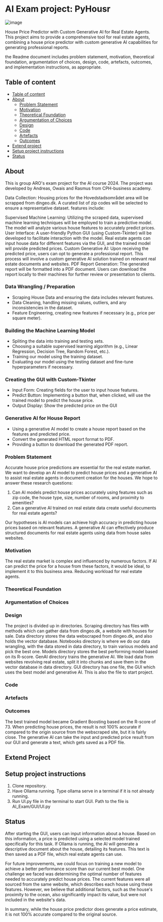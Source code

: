 # AI Exam project: PyHousr

![image](https://github.com/SoftDev2425/AI_exam/assets/90389865/d5ca55f3-eb15-42bf-a809-8ce1382bbb6b)


House Price Predictor with Custom Generative AI for Real Estate Agents.
This project aims to provide a comprehensive tool for real estate agents, combining a house price predictor with custom generative AI capabilities for generating professional reports.



the Readme document includes problem statement, motivation, theoretical foundation, argumentation of
choices, design, code, artefacts, outcomes, and implementation instructions, as appropriate.

## Table of content

- [Table of content](#table-of-content)
- [About](#about)
  - [Problem Statement](#problem-statement)
  - [Motivation](#motivation)
  - [Theoretical Foundation](#theoretical-foundation)
  - [Argumentation of Choices](#argumentation-of-choices)
  - [Design](#design)
  - [Code](#code)
  - [Artefacts](#artefacts)
  - [Outcomes](#outcomes)
- [Extend project](#Extend-project)
- [Setup project instructions](#Setup-project-instructions)
- [Status](#status)


## About
This is group ARO's exam project for the AI course 2024.
The project was developed by Andreas, Owais and Rasmus from CPH-business academy.

Data Collection:
Housing prices for the Hovedstadsområdet area will be scrapped from dingeo.dk. A curated list of zip codes will be selected to ensure a representative dataset.
features include:

Supervised Machine Learning:
Utilizing the scraped data, supervised machine learning techniques will be employed to train a predictive model. The model will analyze various house features to accurately predict prices.
User Interface:
A user-friendly Python GUI (using Custom-Tkinter) will be developed to facilitate interaction with the model. Real estate agents can input house data for different features via the GUI, and the trained model will provide predicted prices.
Custom Generative AI:
Upon receiving the predicted price, users can opt to generate a professional report. This process will involve a custom generative AI solution trained on relevant real estate documents and websites.
PDF Report Generation:
The generated report will be formatted into a PDF document. Users can download the report locally to their machines for further review or presentation to clients.


### Data Wrangling / Preparation
- Scraping House Data and ensuring the data includes relevant features.
- Data Cleaning, handling missing values, outliers, and any inconsistencies in the dataset.
- Feature Engineering, creating new features if necessary (e.g., price per square meter).

### Building the Machine Learning Model
- Spliting the data into training and testing sets.
- Choosing a suitable supervised learning algorithm (e.g., Linear Regression, Decision Tree, Random Forest, etc.).
- Training our model using the training dataset.
- Evaluating our model using the testing dataset and fine-tune hyperparameters if necessary.

### Creating the GUI with Custom-Tkinter
- Input Form: Creating fields for the user to input house features.
- Predict Button: Implementing a button that, when clicked, will use the trained model to predict the house price.
- Output Display: Show the predicted price on the GUI

### Generative AI for House Report
- Using a generative AI model to create a house report based on the features and predicted price.
- Convert the generated HTML report format to PDF.
- Providing a button to download the generated PDF report.

### Problem Statement
Accurate house price predictions are essential for the real estate market.
We want to develop an AI model to predict house prices and a generative AI to assist real estate agents in document creation for the houses.
We hope to answer these research questions:
1. Can AI models predict house prices accurately using features such as zip code, the house type, size, number of rooms, and proximity to amenities?
2. Can a generative AI trained on real estate data create useful documents for real estate agents?

Our hypotheses is AI models can achieve high accuracy in predicting house prices based on relevant features. A generative AI can effectively produce structured documents for real estate agents using data from house sales websites.

### Motivation
The real estate market is complex and influenced by numerous factors. If AI can predict the price for a house from these factors, it would be ideal, to implement it to this business area. Reducing workload for real estate agents.

### Theoretical Foundation

### Argumentation of Choices

### Design
The project is divided up in directories.
Scraping directory has files with methods which can gather data from dingeo.dk, a website with houses for sale.
Data directory stores the data webscraped from dingeo.dk, and also holds the vector database.
Notebooks directory is where we do our data wrangling, with the data stored in data directory, to train various models and pick the best one.
Models directory stores the best performing model based on its R-score.
GenAI directory trains the generative AI. We load data from websites revolving real estate, split it into chunks and save them in the vector database in data directory.
GUI directory has one file, the GUI which uses the best model and generative AI. This is also the file to start project.

### Code

### Artefacts

### Outcomes
The best trained model became Gradient Boosting based on the R-score of 73. 
When predicting house prices, the result is not 100% accurate if compared to the origin source from the webscraped site, but it is fairly close.
The generative AI can take the input and predicted price result from our GUI and generate a text, which gets saved as a PDF file.

## Extend Project


## Setup project instructions
1. Clone repository.
2. Have Ollama running. Type ollama serve in a terminal if it is not already running.
3. Run UI.py file in the terminal to start GUI. Path to the file is AI_Exam/GUI/UI.py

## Status
After starting the GUI, users can input information about a house. Based on this information, a price is predicted using a selected model trained specifically for this task. If Ollama is running, the AI will generate a descriptive document about the house, detailing its features. This text is then saved as a PDF file, which real estate agents can use.

For future improvements, we could focus on training a new model to achieve a better performance score than our current best model. One challenge we faced was determining the optimal number of features needed to accurately predict house prices. The current features were all sourced from the same website, which describes each house using these features. However, we believe that additional factors, such as the house's proximity to the ocean, also significantly impact its value, but were not included in the website's data.

In summary, while the house price predictor does generate a price estimate, it is not 100% accurate compared to the original source.
